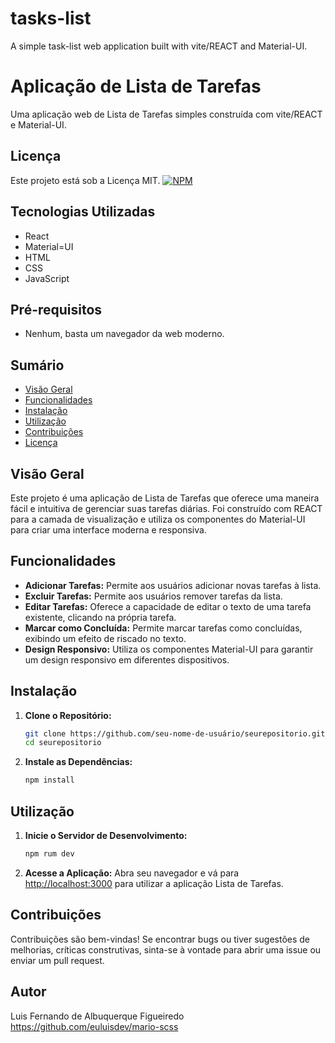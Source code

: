 # tasks-list
A simple task-list web application built with vite/REACT and Material-UI.

# Aplicação de Lista de Tarefas

Uma aplicação web de Lista de Tarefas simples construída com vite/REACT e Material-UI.

## Licença
Este projeto está sob a Licença MIT.
[![NPM](https://img.shields.io/npm/l/react)](https://github.com/euluisdev/tasks-list/blob/master/LICENSE)

## Tecnologias Utilizadas
- React
- Material=UI
- HTML
- CSS
- JavaScript

## Pré-requisitos
- Nenhum, basta um navegador da web moderno.

## Sumário
- [Visão Geral](#visão-geral)
- [Funcionalidades](#funcionalidades)
- [Instalação](#instalação)
- [Utilização](#utilização)
- [Contribuições](#contribuições)
- [Licença](#licença)

## Visão Geral

Este projeto é uma aplicação de Lista de Tarefas que oferece uma maneira fácil e intuitiva de gerenciar suas 
tarefas diárias. Foi construído com REACT para a camada de visualização e utiliza os componentes do Material-UI 
para criar uma interface moderna e responsiva.

## Funcionalidades

- **Adicionar Tarefas:** Permite aos usuários adicionar novas tarefas à lista.
- **Excluir Tarefas:** Permite aos usuários remover tarefas da lista.
- **Editar Tarefas:** Oferece a capacidade de editar o texto de uma tarefa existente, clicando na própria tarefa.
- **Marcar como Concluída:** Permite marcar tarefas como concluídas, exibindo um efeito de riscado no texto.
- **Design Responsivo:** Utiliza os componentes Material-UI para garantir um design responsivo em diferentes dispositivos.

## Instalação

1. **Clone o Repositório:**
    ```bash
    git clone https://github.com/seu-nome-de-usuário/seurepositorio.git
    cd seurepositorio
    ```

2. **Instale as Dependências:**
    ```bash
    npm install
    ```

## Utilização

1. **Inicie o Servidor de Desenvolvimento:**
    ```bash
    npm rum dev
    ```

2. **Acesse a Aplicação:**
    Abra seu navegador e vá para [http://localhost:3000](http://localhost:3000) para utilizar a aplicação Lista de Tarefas.

## Contribuições

Contribuições são bem-vindas! Se encontrar bugs ou tiver sugestões de melhorias, críticas construtivas, sinta-se à vontade para abrir uma issue ou enviar um pull request.

## Autor
Luis Fernando de Albuquerque Figueiredo
https://github.com/euluisdev/mario-scss
